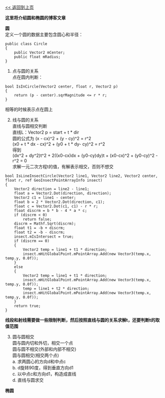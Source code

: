 [<< 返回到上页](../index.md)

**这里将介绍圆和椭圆的博客文章**  

**圆**  
定义一个圆的数据主要包含圆心和半径：  
```
public class Circle
{
    public Vector2 mCenter;
    public float mRadius;
}
```

1. 点与圆的关系  
点在圆内判断：  
```
bool IsInCircle(Vector2 center, float r, Vector2 p)
{
    return (p - center).sqrMagnitude <= r * r;
}
```
相等的时候表示点在圆上  

2. 线与圆的关系    
直线与圆相交判断  
直线L：Vector2 p = start + t \* dir  
圆的公式为 (x - cx)^2 + (y - cy)^2 = r^2  
(x0 + t \* dx - cx)^2 + (y0 + t \* dy- cy)^2 = r^2   
得到  
(dx^2 + dy^2)t^2 + 2((x0-cx)dx + (y0-cy)dy)t + (x0-cx)^2 + (y0-cy)^2 - r^2 = 0  
求解一元二次方程t的值，有解表示相交，否则不想交   
```
bool IsLineInsectCircle(Vector2 line1, Vector2 line2, Vector2 center, float r, ref GeoInsectPointArrayInfo insect)
{
    Vector2 direction = line2 - line1;
    float a = Vector2.Dot(direction, direction);
    Vector2 c1 = line1 - center;
    float b = 2 * Vector2.Dot(direction, c1);
    float c = Vector2.Dot(c1, c1) - r * r;
    float discrm = b * b - 4 * a * c;
    if (discrm < 0)
        return false;
    discrm = Mathf.Sqrt(discrm);
    float t1 = -b + discrm;
    float t2 = -b - discrm;
    insect.mIsIntersect = true;
    if (discrm == 0)
    {
        Vector2 temp = line1 + t1 * direction;
        insect.mHitGlobalPoint.mPointArray.Add(new Vector3(temp.x, temp.y, 0.0f));
    }
    else
    {
        Vector2 temp = line1 + t1 * direction;
        insect.mHitGlobalPoint.mPointArray.Add(new Vector3(temp.x, temp.y, 0.0f));
        temp = line1 + t2 * direction;
        insect.mHitGlobalPoint.mPointArray.Add(new Vector3(temp.x, temp.y, 0.0f));
    }
    return true;
}
```
**线段和射线需要做一些限制判断，然后按照直线与圆的关系求解t，还要判断t的取值范围**

3. 圆与圆相交  
圆与圆内切和外切，相交一个点   
圆与圆不相交(外部和内部不相交)   
圆与圆相交(相交两个点)  
a. 求两圆心的方向d和中点c  
b. d旋转90度，得到垂直方向d1    
c. 以中点c和方向d1，构造成直线  
d. 直线与圆求交  


**椭圆**  

